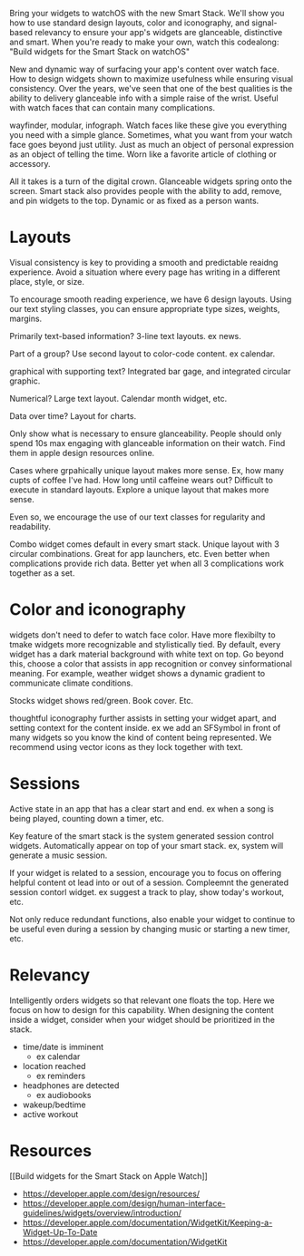 Bring your widgets to watchOS with the new Smart Stack. We'll show you how to use standard design layouts, color and iconography, and signal-based relevancy to ensure your app's widgets are glanceable, distinctive and smart. When you're ready to make your own, watch this codealong: "Build widgets for the Smart Stack on watchOS"

New and dynamic way of surfacing your app's content over watch face.  How to design widgets shown to maximize usefulness while ensuring visual consistency.  Over the years, we've seen that one of the best qualities is the ability to delivery glanceable info with a simple raise of the wrist.  Useful with watch faces that can contain many complications.

wayfinder, modular, infograph.  Watch faces like these give you everything you need with a simple glance.  Sometimes, what you want from your watch face goes beyond just utility.  Just as much an object of personal expression as an object of telling the time.  Worn like a favorite article of clothing or accessory.

All it takes is a turn of the digital crown.  Glanceable widgets spring onto the screen.  Smart stack also provides people with the ability to add, remove, and pin widgets to the top.  Dynamic or as fixed as a person wants.

# Layouts

Visual consistency is key to providing a smooth and predictable reaidng experience.  Avoid a situation where every page has writing in a different place, style, or size.

To encourage smooth reading experience, we have 6 design layouts.  Using our text styling classes, you can ensure appropriate type sizes, weights, margins.

Primarily text-based information?  3-line text layouts.  ex news.

Part of a group?  Use second layout to color-code content.  ex calendar.  

graphical with supporting text?  Integrated bar gage, and integrated circular graphic.

Numerical?  Large text layout.  Calendar month widget, etc.

Data over time?  Layout for charts.  

Only show what is necessary to ensure glanceability.  People should only spend 10s max engaging with glanceable information on their watch.  Find them in apple design resources online.

Cases where grpahically unique layout makes more sense.  Ex, how many cupts of coffee I've had.  How long until caffeine wears out?  Difficult to execute in standard layouts.  Explore a unique layout that makes more sense.

Even so, we encourage the use of our text classes for regularity and readability.  

Combo widget comes default in every smart stack.  Unique layout with 3 circular combinations.  Great for app launchers, etc.  Even better when complications provide rich data.  Better yet when all 3 complications work together as a set.
# Color and iconography

widgets don't need to defer to watch face color.  Have more flexibilty to tmake widgets more recognizable and stylistically tied.  By default, every widget has a dark material background with white text on top.  Go beyond this, choose a color that assists in app recognition or convey sinformational meaning.  For example, weather widget shows a dynamic gradient to communicate climate conditions.

Stocks widget shows red/green.  Book cover.  Etc.

thoughtful iconography further assists in setting your widget apart, and setting context for the content inside.  ex we add an SFSymbol in front of many widgets so you know the kind of content being represented.  We recommend using vector icons as they lock together with text.


# Sessions
Active state in an app that has a clear start and end.  ex when a song is being played, counting down a timer, etc.  

Key feature of the smart stack is the system generated session control widgets.  Automatically appear on top of your smart stack.  ex, system will generate a music session.

If your widget is related to a session, encourage you to focus on offering helpful content ot lead into or out of a session.  Compleemnt the generated session contorl widget.  ex suggest a track to play, show today's workout, etc.

Not only reduce redundant functions, also enable your widget to continue to be useful even during a session by changing music or starting a new timer, etc.
# Relevancy

Intelligently orders widgets so that relevant one floats the top.  Here we focus on how to design for this capability.  When designing the content inside a widget, consider when your widget should be prioritized in the stack.

* time/date is imminent
	* ex calendar
* location reached
	* ex reminders
* headphones are detected
	* ex audiobooks
* wakeup/bedtime
* active workout

# Resources

[[Build widgets for the Smart Stack on Apple Watch]]

* https://developer.apple.com/design/resources/
* https://developer.apple.com/design/human-interface-guidelines/widgets/overview/introduction/
* https://developer.apple.com/documentation/WidgetKit/Keeping-a-Widget-Up-To-Date
* https://developer.apple.com/documentation/WidgetKit

